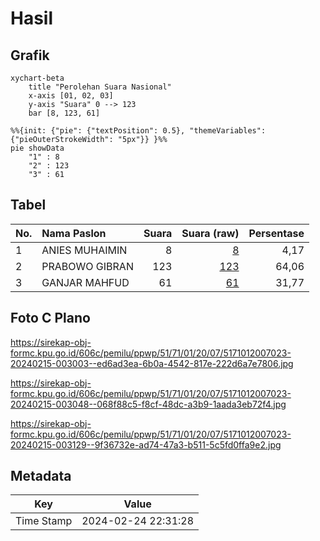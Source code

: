 # Hasil

## Grafik

```mermaid
xychart-beta
    title "Perolehan Suara Nasional"
    x-axis [01, 02, 03]
    y-axis "Suara" 0 --> 123
    bar [8, 123, 61]
```

```mermaid
%%{init: {"pie": {"textPosition": 0.5}, "themeVariables": {"pieOuterStrokeWidth": "5px"}} }%%
pie showData
    "1" : 8
    "2" : 123
    "3" : 61
```

## Tabel

| No. | Nama Paslon    | Suara | Suara (raw) | Persentase |
|:--- |:-------------- | -----:| -----------:| ----------:|
| 1   | ANIES MUHAIMIN | 8     | [8][p-1]    | 4,17       |
| 2   | PRABOWO GIBRAN | 123   | [123][p-2]  | 64,06      |
| 3   | GANJAR MAHFUD  | 61    | [61][p-3]   | 31,77      |


[p-1]: https://github.com/gigit-pemilu/pemilu-2024/blob/main/pilpres/hitung-suara/sub/51-bali/sub/71-kota-denpasar/sub/01-denpasar-selatan/sub/2007-sidakarya/sub/023-tps/sub/paslon-1.txt
[p-2]: https://github.com/gigit-pemilu/pemilu-2024/blob/main/pilpres/hitung-suara/sub/51-bali/sub/71-kota-denpasar/sub/01-denpasar-selatan/sub/2007-sidakarya/sub/023-tps/sub/paslon-2.txt
[p-3]: https://github.com/gigit-pemilu/pemilu-2024/blob/main/pilpres/hitung-suara/sub/51-bali/sub/71-kota-denpasar/sub/01-denpasar-selatan/sub/2007-sidakarya/sub/023-tps/sub/paslon-3.txt

## Foto C Plano

https://sirekap-obj-formc.kpu.go.id/606c/pemilu/ppwp/51/71/01/20/07/5171012007023-20240215-003003--ed6ad3ea-6b0a-4542-817e-222d6a7e7806.jpg

https://sirekap-obj-formc.kpu.go.id/606c/pemilu/ppwp/51/71/01/20/07/5171012007023-20240215-003048--068f88c5-f8cf-48dc-a3b9-1aada3eb72f4.jpg

https://sirekap-obj-formc.kpu.go.id/606c/pemilu/ppwp/51/71/01/20/07/5171012007023-20240215-003129--9f36732e-ad74-47a3-b511-5c5fd0ffa9e2.jpg


## Metadata

| Key        | Value               |
| ---------- | ------------------- |
| Time Stamp | 2024-02-24 22:31:28 |



